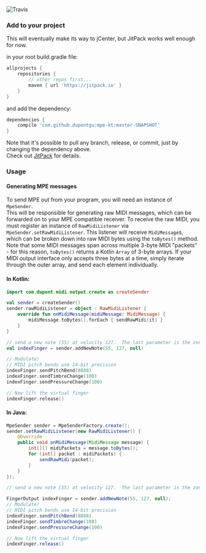 ![Travis](https://travis-ci.org/dupontgu/mpe-kt.svg?branch=master)

### Add to your project

This will eventually make its way to jCenter, but JitPack works well enough for now.

in your root build.gradle file:
```groovy
allprojects {
    repositories {
		// other repos first...
		maven { url 'https://jitpack.io' }
	}
}
```

and add the dependency:
```groovy
dependencies {
    compile 'com.github.dupontgu:mpe-kt:master-SNAPSHOT'
}
```

Note that it's possible to pull any branch, release, or commit, just by changing the dependency above.  
Check out [JitPack](https://jitpack.io/#dupontgu/mpe-kt/) for details.


### Usage
#### Generating MPE messages

To send MPE out from your program, you will need an instance of `MpeSender`.  
This will be responsible for generating raw MIDI messages, which can be forwarded on
to your MPE compatible receiver.  To receive the raw MIDI, you must register an instance of
`RawMidiListener` via `MpeSender.setRawMidiListener`.  This listener will receive `MidiMessage`s,
which can be broken down into raw MIDI bytes using the `toBytes()` method.  Note that some
MIDI messages span across multiple 3-byte MIDI "packets" - for this reason, `toBytes()`
returns a Kotlin `Array` of 3-byte arrays.  If your MIDI output interface only accepts three
bytes at a time, simply iterate through the outer array, and send each element individually.

#### In Kotlin:
```kotlin
import com.dupont.midi.output.create as createSender

val sender = createSender()
sender.rawMidiListener = object : RawMidiListener {
    override fun onMidiMessage(midiMessage: MidiMessage) {
        midiMessage.toBytes().forEach { sendRawMidi(it) }
    }
}

// send a new note (55) at velocity 127.  The last parameter is the zoneId, if you have multiple MPE Zones
val indexFinger = sender.addNewNote(55, 127, null)

// Modulate!
// MIDI pitch bends use 14-bit precision
indexFinger.sendPitchBend(8888)
indexFinger.sendTimbreChange(100)
indexFinger.sendPressureChange(100)

// Now lift the virtual finger
indexFinger.release()
```

#### In Java:
```java
MpeSender sender = MpeSenderFactory.create();
sender.setRawMidiListener(new RawMidiListener() {
    @Override
    public void onMidiMessage(MidiMessage message) {
        int[][] midiPackets = message.toBytes();
        for (int[] packet : midiPackets) {
            sendRawMidi(packet);
        }
    }
});

// send a new note (55) at velocity 127.  The last parameter is the zoneId, if you have multiple MPE Zones

FingerOutput indexFinger = sender.addNewNote(55, 127, null);
// Modulate!
// MIDI pitch bends use 14-bit precision
indexFinger.sendPitchBend(8888)
indexFinger.sendTimbreChange(100)
indexFinger.sendPressureChange(100)

// Now lift the virtual finger
indexFinger.release()
```